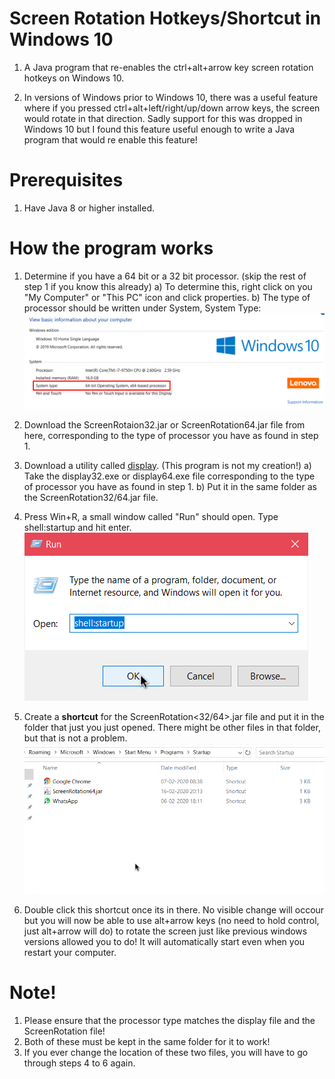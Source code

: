 # Screen Rotation Hotkeys/Shortcut in Windows 10

1. A Java program that re-enables the ctrl+alt+arrow key screen rotation hotkeys on Windows 10.

2. In versions of Windows prior to Windows 10, there was a useful feature where if you pressed ctrl+alt+left/right/up/down arrow keys, the screen would rotate in that direction. Sadly support for this was dropped in Windows 10 but I found this feature useful enough to write a Java program that would re enable this feature!

# Prerequisites
1. Have Java 8 or higher installed.

# How the program works

1. Determine if you have a 64 bit or a 32 bit processor. (skip the rest of step 1 if you know this already)
  a) To determine this, right click on you "My Computer" or "This PC" icon and click properties.
  b) The type of processor should be written under System, System Type:
![Properties Window](https://github.com/Divy1211/ScreenRotation/blob/master/Properties.png)

2. Download the ScreenRotaion32.jar or ScreenRotation64.jar file from here, corresponding to the type of processor you have as found in step 1.

3. Download a utility called [display](https://download.cnet.com/Display/3000-2094_4-78037087.html). (This program is not my creation!)
  a) Take the display32.exe or display64.exe file corresponding to the type of processor you have as found in step 1.
  b) Put it in the same folder as the ScreenRotation32/64.jar file.
  
4. Press Win+R, a small window called "Run" should open. Type shell:startup and hit enter.
![Run Window](https://github.com/Divy1211/ScreenRotation/blob/master/Run.png)

5. Create a **shortcut** for the ScreenRotation<32/64>.jar file and put it in the folder that just you just opened. There might be other files in that folder, but that is not a problem.
![Startup Folder](https://github.com/Divy1211/ScreenRotation/blob/master/Startup.png)

6. Double click this shortcut once its in there. No visible change will occour but you will now be able to use alt+arrow keys (no need to hold control, just alt+arrow will do) to rotate the screen just like previous windows versions allowed you to do! It will automatically start even when you restart your computer.

# Note!
1. Please ensure that the processor type matches the display file and the ScreenRotation file!
2. Both of these must be kept in the same folder for it to work!
3. If you ever change the location of these two files, you will have to go through steps 4 to 6 again.
